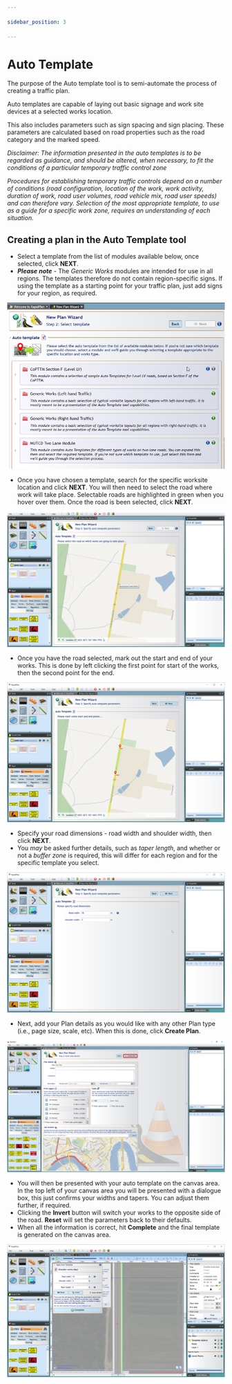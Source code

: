 ```yaml
---

sidebar_position: 3

---
```

# Auto Template

The purpose of the Auto template tool is to semi-automate the process of creating a traffic plan.

Auto templates are capable of laying out basic signage and work site devices at a selected works location.

This also includes parameters such as sign spacing and sign placing. These parameters are calculated based on road properties such as the road category and the marked speed.

*Disclaimer:*
*The information presented in the auto templates is to be regarded as guidance, and should be altered, when necessary, to fit the conditions of a particular temporary traffic control zone*

*Procedures for establishing temporary traffic controls depend on a number of conditions (road configuration, location of the work, work activity, duration of work, road user volumes, road vehicle mix, road user speeds) and can therefore vary. Selection of the most appropriate template, to use as a guide for a specific work zone, requires an understanding of each situation.*

## Creating a plan in the Auto Template tool

- Select a template from the list of modules available below, once selected, click **NEXT**.
- ***Please note*** - The *Generic Works* modules are intended for use in all regions. The templates therefore do not contain region-specific signs. If using the template as a starting point for your traffic plan, just add signs for your region, as required.

![Auto_Template_Tool](./assets/Auto_Template_Tool.png)

- Once you have chosen a template, search for the specific worksite location and click **NEXT**. You will then need to select the road where work will take place. Selectable roads are highlighted in green when you hover over them. Once the road is been selected, click **NEXT**.

![Select_Location](./assets/Select_Location.png)

- Once you have the road selected, mark out the start and end of your works. This is done by left clicking the first point for start of the works, then the second point for the end.

![Define_Location](./assets/Define_Location.png)

- Specify your road dimensions - road width and shoulder width, then click **NEXT**.
- You *may* be asked further details, such as *taper length*, and whether or not a *buffer zone* is required, this will differ for each region and for the specific template you select.

![Specify_Road_Dimensions](./assets/Specify_Road_Dimensions.png)

- Next, add your Plan details as you would like with any other Plan type (i.e., page size, scale, etc). When this is done, click **Create Plan**.

![Enter_Plan_Details](./assets/Enter_Plan_Details.png)

- You will then be presented with your auto template on the canvas area. In the top left of your canvas area you will be presented with a dialogue box, this just confirms your widths and tapers. You can adjust them further, if required.
- Clicking the **Invert** button will switch your works to the opposite side of the road. **Reset** will set the parameters back to their defaults.
- When all the information is correct, hit **Complete** and the final template is generated on the canvas area.

![Apply_Auto_Template](./assets/Apply_Auto_Template.png)
